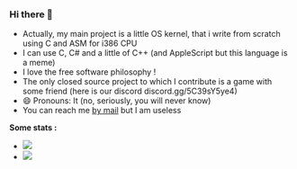 ### Hi there 👋

- Actually, my main project is a little OS kernel, that i write from scratch using C and ASM for i386 CPU
- I can use C, C# and a little of C++ (and AppleScript but this language is a meme)
- I love the free software philosophy !
- The only closed source project to which I contribute is a game with some friend (here is our discord discord.gg/5C39sY5ye4)
- 😄 Pronouns: It (no, seriously, you will never know)
- You can reach me [by mail](mailto:freeloo.public@gmail.com) but I am useless

**Some stats :**


- <img src="https://github-readme-stats.vercel.app/api/top-langs/?username=Freeloo&hide=html&theme=dark&layout=compact"/>
- <img src="https://github-readme-stats.vercel.app/api?username=Freeloo&theme=dark&show_icons=true"/>

